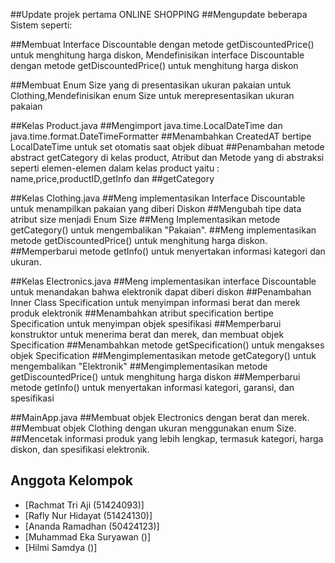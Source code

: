 ##Update projek pertama ONLINE SHOPPING
##Mengupdate beberapa Sistem seperti:

##Membuat Interface Discountable dengan metode getDiscountedPrice() untuk menghitung harga diskon, Mendefinisikan interface Discountable dengan metode getDiscountedPrice() untuk menghitung harga diskon

##Membuat Enum Size yang di presentasikan ukuran pakaian untuk Clothing,Mendefinisikan enum Size untuk merepresentasikan ukuran pakaian


##Kelas Product.java
##Mengimport java.time.LocalDateTime dan java.time.format.DateTimeFormatter
##Menambahkan CreatedAT bertipe LocalDateTime untuk set otomatis saat objek dibuat
##Penambahan metode abstract  getCategory di kelas product, Atribut dan Metode yang di abstraksi seperti elemen-elemen dalam kelas product yaitu : name,price,productID,getInfo dan ##getCategory


##Kelas Clothing.java
##Meng implementasikan Interface Discountable untuk menampilkan pakaian yang diberi Diskon
##Mengubah tipe data atribut size menjadi Enum Size
##Meng Implementasikan metode getCategory() untuk mengembalikan "Pakaian".
##Meng implementasikan metode getDiscountedPrice() untuk menghitung harga diskon.
##Memperbarui metode getInfo() untuk menyertakan informasi kategori dan ukuran.


##Kelas Electronics.java
##Meng implementasikan interface Discountable untuk menandakan bahwa elektronik dapat diberi diskon
##Penambahan Inner Class Specification untuk menyimpan informasi berat dan merek produk elektronik
##Menambahkan atribut specification bertipe Specification untuk menyimpan objek spesifikasi
##Memperbarui konstruktor untuk menerima berat dan merek, dan membuat objek Specification
##Menambahkan metode getSpecification() untuk mengakses objek Specification
##Mengimplementasikan metode getCategory() untuk mengembalikan "Elektronik"
##Mengimplementasikan metode getDiscountedPrice() untuk menghitung harga diskon
##Memperbarui metode getInfo() untuk menyertakan informasi kategori, garansi, dan spesifikasi


##MainApp.java
##Membuat objek Electronics dengan berat dan merek.
##Membuat objek Clothing dengan ukuran menggunakan enum Size.
##Mencetak informasi produk yang lebih lengkap, termasuk kategori, harga diskon, dan spesifikasi elektronik.


## Anggota Kelompok
- [Rachmat Tri Aji (51424093)]
- [Rafly Nur Hidayat (51424130)]
- [Ananda Ramadhan (50424123)]
- [Muhammad Eka Suryawan ()]
- [Hilmi Samdya ()]


